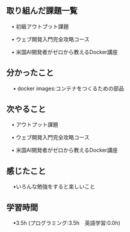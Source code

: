 ## 取り組んだ課題一覧

 　• 初級アウトプット課題

 　• ウェブ開発入門完全攻略コース

 　• 米国AI開発者がゼロから教えるDocker講座 

## 分かったこと

　 • docker images:コンテナをつくるための部品
      
## 次やること　
           
 　• アウトプット課題

 　• ウェブ開発入門完全攻略コース

 　• 米国AI開発者がゼロから教えるDocker講座 

## 感じたこと

　 •いろんな勉強をすると楽しいこと
## 学習時間

　 •3.5h (プログラミング:3.5h　英語学習:0.0h)